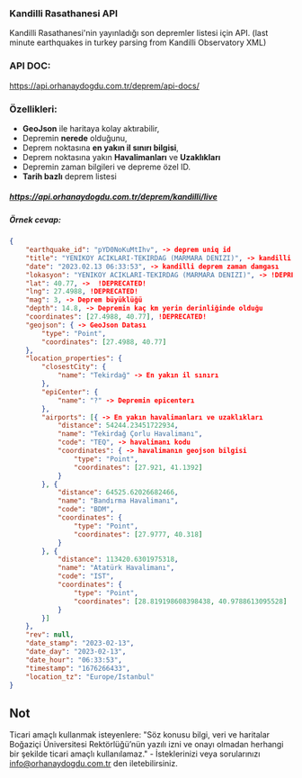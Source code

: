 ### Kandilli Rasathanesi API
Kandilli Rasathanesi'nin yayınladığı son depremler listesi için API. (last minute earthquakes in turkey parsing from Kandilli Observatory XML)

### API DOC:
https://api.orhanaydogdu.com.tr/deprem/api-docs/

### Özellikleri:
- **GeoJson** ile haritaya kolay aktırabilir,
- Depremin **nerede** olduğunu,
- Deprem noktasına **en yakın il sınırı bilgisi**,
- Deprem noktasına yakın **Havalimanları** ve **Uzaklıkları**
- Depremin zaman bilgileri ve depreme özel ID.
- **Tarih bazlı** deprem listesi

##### https://api.orhanaydogdu.com.tr/deprem/kandilli/live
##### Örnek cevap:

```json
{
	"earthquake_id": "pYD0NoKuMtIhv", -> deprem uniq id
	"title": "YENIKOY ACIKLARI-TEKIRDAG (MARMARA DENIZI)", -> kandilli deprem başlığı
	"date": "2023.02.13 06:33:53", -> kandilli deprem zaman damgası
	"lokasyon": "YENIKOY ACIKLARI-TEKIRDAG (MARMARA DENIZI)", -> !DEPRECATED!
	"lat": 40.77, ->  !DEPRECATED!
	"lng": 27.4988, !DEPRECATED!
	"mag": 3, -> Deprem büyüklüğü
	"depth": 14.8, -> Depremin kaç km yerin derinliğinde olduğu
	"coordinates": [27.4988, 40.77], !DEPRECATED!
	"geojson": { -> GeoJson Datası
		"type": "Point",
		"coordinates": [27.4988, 40.77]
	},
	"location_properties": {
		"closestCity": { 
			"name": "Tekirdağ" -> En yakın il sınırı
		},
		"epiCenter": {
			"name": "?" -> Depremin epicenterı
		},
		"airports": [{ -> En yakın havalimanları ve uzaklıkları
			"distance": 54244.23451722934,
			"name": "Tekirdağ Çorlu Havalimanı",
			"code": "TEQ", -> havalimanı kodu
			"coordinates": { -> havalimanın geojson bilgisi
				"type": "Point",
				"coordinates": [27.921, 41.1392]
			}
		}, {
			"distance": 64525.62026682466,
			"name": "Bandırma Havalimanı",
			"code": "BDM",
			"coordinates": {
				"type": "Point",
				"coordinates": [27.9777, 40.318]
			}
		}, {
			"distance": 113420.6301975318,
			"name": "Atatürk Havalimanı",
			"code": "IST",
			"coordinates": {
				"type": "Point",
				"coordinates": [28.819198608398438, 40.9788613095528]
			}
		}]
	},
	"rev": null,
	"date_stamp": "2023-02-13",
	"date_day": "2023-02-13",
	"date_hour": "06:33:53",
	"timestamp": "1676266433",
	"location_tz": "Europe/Istanbul"
}
```

## Not
Ticari amaçlı kullanmak isteyenlere: "Söz konusu bilgi, veri ve haritalar Boğaziçi Üniversitesi Rektörlüğü’nün yazılı izni ve onayı olmadan herhangi bir şekilde ticari amaçlı kullanılamaz." - İsteklerinizi veya sorularınızı info@orhanaydogdu.com.tr den iletebilirsiniz.

